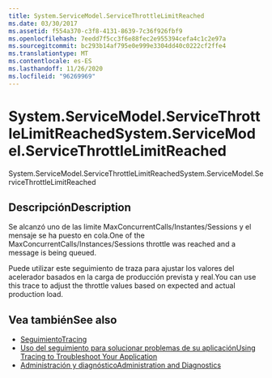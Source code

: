 ```yaml
---
title: System.ServiceModel.ServiceThrottleLimitReached
ms.date: 03/30/2017
ms.assetid: f554a370-c3f8-4131-8639-7c36f926fbf9
ms.openlocfilehash: 7eedd7f5cc3f6e88fec2e955394cefa4c1c2e97a
ms.sourcegitcommit: bc293b14af795e0e999e3304dd40c0222cf2ffe4
ms.translationtype: MT
ms.contentlocale: es-ES
ms.lasthandoff: 11/26/2020
ms.locfileid: "96269969"
---
```

# <a name="systemservicemodelservicethrottlelimitreached"></a><span data-ttu-id="93ba9-102">System.ServiceModel.ServiceThrottleLimitReached</span><span class="sxs-lookup"><span data-stu-id="93ba9-102">System.ServiceModel.ServiceThrottleLimitReached</span></span>

<span data-ttu-id="93ba9-103">System.ServiceModel.ServiceThrottleLimitReached</span><span class="sxs-lookup"><span data-stu-id="93ba9-103">System.ServiceModel.ServiceThrottleLimitReached</span></span>  
  
## <a name="description"></a><span data-ttu-id="93ba9-104">Descripción</span><span class="sxs-lookup"><span data-stu-id="93ba9-104">Description</span></span>  

 <span data-ttu-id="93ba9-105">Se alcanzó uno de las limite MaxConcurrentCalls/Instantes/Sessions y el mensaje se ha puesto en cola.</span><span class="sxs-lookup"><span data-stu-id="93ba9-105">One of the MaxConcurrentCalls/Instances/Sessions throttle was reached and a message is being queued.</span></span>  
  
 <span data-ttu-id="93ba9-106">Puede utilizar este seguimiento de traza para ajustar los valores del acelerador basados en la carga de producción prevista y real.</span><span class="sxs-lookup"><span data-stu-id="93ba9-106">You can use this trace to adjust the throttle values based on expected and actual production load.</span></span>  
  
## <a name="see-also"></a><span data-ttu-id="93ba9-107">Vea también</span><span class="sxs-lookup"><span data-stu-id="93ba9-107">See also</span></span>

- [<span data-ttu-id="93ba9-108">Seguimiento</span><span class="sxs-lookup"><span data-stu-id="93ba9-108">Tracing</span></span>](index.md)
- [<span data-ttu-id="93ba9-109">Uso del seguimiento para solucionar problemas de su aplicación</span><span class="sxs-lookup"><span data-stu-id="93ba9-109">Using Tracing to Troubleshoot Your Application</span></span>](using-tracing-to-troubleshoot-your-application.md)
- [<span data-ttu-id="93ba9-110">Administración y diagnóstico</span><span class="sxs-lookup"><span data-stu-id="93ba9-110">Administration and Diagnostics</span></span>](../index.md)
